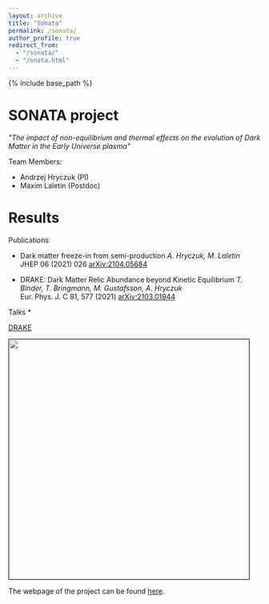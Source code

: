 ```yaml
---
layout: archive
title: "Sonata"
permalink: /sonata/
author_profile: true
redirect_from:
  - "/sonata/"
  - "/onata.html"
---
```


{% include base_path %}

SONATA project
======
<i>"The impact of non-equilibrium and thermal effects on the evolution of Dark Matter in the Early Universe plasma"</i>

Team Members:
* Andrzej Hryczuk (PI)
* Maxim Laletin (Postdoc)

Results
======

Publications
* Dark matter freeze-in from semi-production
_A. Hryczuk, M. Laletin_ <br>
JHEP 06 (2021) 026 [arXiv:2104.05684](https://arxiv.org/abs/2104.05684)

* DRAKE: Dark Matter Relic Abundance beyond Kinetic Equilibrium
_T. Binder, T. Bringmann, M. Gustafsson, A. Hryczuk_ <br>
Eur. Phys. J. C 81, 577 (2021) [arXiv:2103.01944](https://arxiv.org/abs/2103.01944)


Talks
*

[DRAKE](https://drake.hepforge.org)
<p>
 <div>
    <p ><a href=http://ahryczuk.github.io/pages/drake.md"><img src="http://ahryczuk.github.io/files/code-scheme.pdf" height="480px" width="480px" border="1px"></a></p>
 </div>
</p>


The webpage of the project can be found [here](https://drake.hepforge.org).
